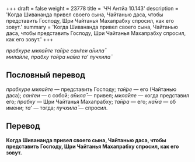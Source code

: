+++
draft = false
weight = 23778
title = 'ЧЧ Антйа 10.143'
description = 'Когда Шивананда привел своего сына, Чайтанью даса, чтобы представить Господу, Шри Чайтанья Махапрабху спросил, как его зовут.'
summary = 'Когда Шивананда привел своего сына, Чайтанью даса, чтобы представить Господу, Шри Чайтанья Махапрабху спросил, как его зовут.'
+++

_прабхуре мила̄ите та̄н̇ре сан̇геи а̄нила̄  
мила̄иле, прабху та̄н̇ра на̄ма та’ пучхила̄_

## Пословный перевод

_прабхуре_ _мила̄ите_ — представить Господу; _та̄н̇ре_ — его (Чайтанью даса); _сан̇геи_ — с собой; _а̄нила̄_ — привел; _мила̄иле_ — когда представил его; _прабху_ — Шри Чайтанья Махапрабху; _та̄н̇ра_ — его; _на̄ма_ — об имени; _та’_ — тогда; _пучхила̄_ — спросил.

## Перевод

**Когда Шивананда привел своего сына, Чайтанью даса, чтобы представить Господу, Шри Чайтанья Махапрабху спросил, как его зовут.**
